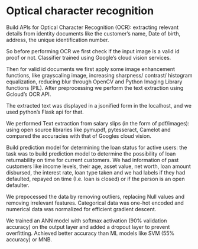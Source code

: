 # Optical character recognition
Build APIs for Optical Character Recognition (OCR): extracting relevant details from identity documents like the customer’s name, Date of birth, address, the unique identification number.  

So before performing OCR we first check if the input image is a valid id proof or not. Classifier trained using Google’s cloud vision services.  

Then for valid id documents we first apply some image enhancement functions, like grayscaling image, increasing sharpness/ contrast/ histogram equalization, reducing blur through OpenCV and Python Imaging Library functions (PIL). After preprocessing we perform the text extraction using Gcloud’s OCR API.   

The extracted text was displayed in a jsonified form in the localhost, and we used python’s Flask api for that.  

We performed Text extraction from salary slips (in the form of pdf/images): using open source libraries like pymupdf, pytesseract, Camelot and compared the accuracies with that of Googles cloud vision. 

Build prediction model for determining the loan status for active users:  the task was to build prediction model to determine the possibility of loan returnability on time for current customers. We had information of past customers like income levels, their age, asset value, net worth, loan amount disbursed, the interest rate, loan type taken and we had labels if they had defaulted, repayed on time (I.e. loan is closed) or if the person is an open defaulter.  

We prepocessed the data by removing outliers, replacing Null values and removing irrelevant features. Categorical data was one-hot encoded and numerical data was normalized for efficient gradient descent. 

We trained an ANN model with softmax activation  (90% validation accuracy) on the output layer and added a dropout layer to prevent overfitting. Achieved better accuracy than ML models like SVM (55% accuracy) or MNB. 

 
